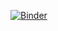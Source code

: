 [![Binder](https://mybinder.org/badge_logo.svg)](https://mybinder.org/v2/gh/czegger/qtm302w_EDA/main?urlpath=%2Fdoc%2Ftree%2Frstudio)
